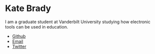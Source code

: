 # Kate Brady

I am a graduate student at Vanderbilt University studying how electronic tools can be used in education.

- [Github](github.com/kbrady)
- [Email](mailto:katherine.a.brady@vanderbilt.edu)
- [Twitter](https://twitter.com/spacemonkeyhat)